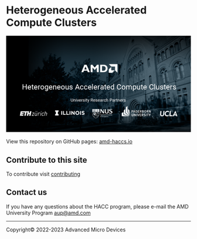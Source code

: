 # Heterogeneous Accelerated Compute Clusters

<img src="docs/images/AMD-HACC_Banner.png" alt="Hetrogeneous Accelerated Compute Cluster banner image showing university partner logos: ETH Zurich, National Univesity Singapore, Paderborn University, UCLA, UIUC" class="responsive">

View this repository on GitHub pages: [amd-haccs.io](https://www.amd-haccs.io/)

## Contribute to this site

To contribute visit [contributing](docs/contributing.md)

## Contact us

If you have any questions about the HACC program, please e-mail the AMD University Program <aup@amd.com>

---------------------------------------

<p class="copyright">Copyright&copy; 2022-2023 Advanced Micro Devices</p>
